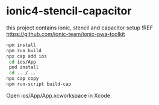 # ionic4-stencil-capacitor
this project contains ionic, stencil and capacitor setup !REF https://github.com/ionic-team/ionic-pwa-toolkit
```bash
npm install
npm run build
npx cap add ios
 cd ios/App
 pod install
 cd .. / ..
npx cap copy
npm run-script build-cap
```

Open ios/App/App.xcworkspace in Xcode
